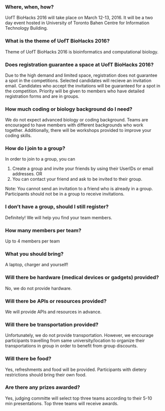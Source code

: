 ### Where, when, how?

UofT BioHacks 2016 will take place on March 12-­13, 2016. It will be a two day
event hosted in University of Toronto Bahen Centre for Information Technology
Building.

### What is the theme of UofT BioHacks 2016?

Theme of UofT BioHacks 2016 is bioinformatics and computational biology.

### Does registration guarantee a space at UofT BioHacks 2016?

Due to the high demand and limited space, registration does not guarantee a spot in the competitions. Selected candidates will recieve an invitation email. Candidates who accept the invitations will be guaranteed for a spot in the competition. Priority will be given to members who have detailed registration forms and are in groups.

### How much coding or biology background do I need?

We do not expect advanced biology or coding background. Teams are encouraged to have members with different backgrounds who work together. Additionally, there will be workshops provided to improve your coding skills.

### How do I join to a group?

In order to join to a group, you can
1) Create a group and invite your friends by using their UserIDs or email addresses.
OR
2) You can contact your friend and ask to be invited to their group.

Note: You cannot send an invitation to a friend who is already in a group. Participants should not be in a group to receive invitations.

### I don’t have a group, should I still register?

Definitely! We will help you find your team members.

### How many members per team?

Up to 4 members per team

### What you should bring?

A laptop, charger and yourself!

### Will there be hardware (medical devices or gadgets) provided?

No, we do not provide hardware.

### Will there be APIs or resources provided?

We will provide APIs and resources in advance.

### Will there be transportation provided?

Unfortunately, we do not provide transportation. However, we encourage participants travelling from same university/location to organize their transportations in group in order to benefit from group discounts.

### Will there be food?

Yes, refreshments and food will be provided. Participants with dietery restrictions should bring their own food.

### Are there any prizes awarded?

Yes, judging committe will select top three teams according to their 5-10 min presentations. Top three teams will receive awards.
